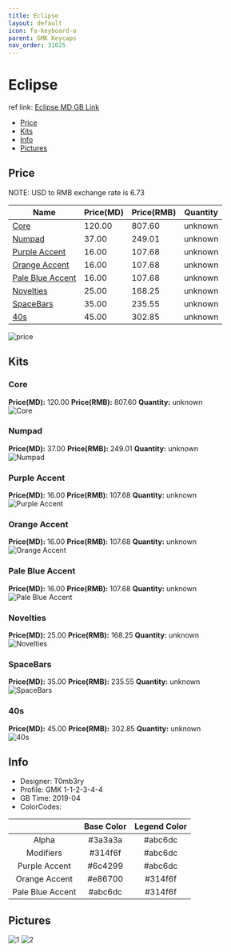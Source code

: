 ```yaml
---
title: Eclipse
layout: default
icon: fa-keyboard-o
parent: GMK Keycaps
nav_order: 31025
---
```


# Eclipse

ref link: [Eclipse MD GB Link](https://www.massdrop.com/buy/massdrop-x-t0mb3ry-gmk-eclipse-custom-keycap-set)

* [Price](#price)
* [Kits](#kits)
* [Info](#info)
* [Pictures](#pictures)


## Price  
NOTE: USD to RMB exchange rate is 6.73

| Name          | Price(MD)    |  Price(RMB) | Quantity |
| ------------- | ------------ |  ---------- | -------- |
|[Core](#core)|120.00|807.60|unknown|
|[Numpad](#numpad)|37.00|249.01|unknown|
|[Purple Accent](#purple-accent)|16.00|107.68|unknown|
|[Orange Accent](#orange-accent)|16.00|107.68|unknown|
|[Pale Blue Accent](#pale-blue-accent)|16.00|107.68|unknown|
|[Novelties](#novelties)|25.00|168.25|unknown|
|[SpaceBars](#spacebars)|35.00|235.55|unknown|
|[40s](#40s)|45.00|302.85|unknown|

<img src="{{ 'assets/images/gmk-keycaps/eclipse/price.jpg' | relative_url }}" alt="price" class="image featured">


## Kits
### Core
**Price(MD):** 120.00    **Price(RMB):** 807.60    **Quantity:** unknown  
<img src="{{ 'assets/images/gmk-keycaps/eclipse/kits_pics/core.jpg' | relative_url }}" alt="Core" class="image featured">

### Numpad
**Price(MD):** 37.00    **Price(RMB):** 249.01    **Quantity:** unknown  
<img src="{{ 'assets/images/gmk-keycaps/eclipse/kits_pics/numpad.jpg' | relative_url }}" alt="Numpad" class="image featured">

### Purple Accent
**Price(MD):** 16.00    **Price(RMB):** 107.68    **Quantity:** unknown  
<img src="{{ 'assets/images/gmk-keycaps/eclipse/kits_pics/purple-accent.jpg' | relative_url }}" alt="Purple Accent" class="image featured">

### Orange Accent
**Price(MD):** 16.00    **Price(RMB):** 107.68    **Quantity:** unknown  
<img src="{{ 'assets/images/gmk-keycaps/eclipse/kits_pics/orange-accent.jpg' | relative_url }}" alt="Orange Accent" class="image featured">

### Pale Blue Accent
**Price(MD):** 16.00    **Price(RMB):** 107.68    **Quantity:** unknown  
<img src="{{ 'assets/images/gmk-keycaps/eclipse/kits_pics/pale-blue-accent.jpg' | relative_url }}" alt="Pale Blue Accent" class="image featured">

### Novelties
**Price(MD):** 25.00    **Price(RMB):** 168.25    **Quantity:** unknown  
<img src="{{ 'assets/images/gmk-keycaps/eclipse/kits_pics/novelties.jpg' | relative_url }}" alt="Novelties" class="image featured">

### SpaceBars
**Price(MD):** 35.00    **Price(RMB):** 235.55    **Quantity:** unknown  
<img src="{{ 'assets/images/gmk-keycaps/eclipse/kits_pics/spacebars.jpg' | relative_url }}" alt="SpaceBars" class="image featured">

### 40s
**Price(MD):** 45.00    **Price(RMB):** 302.85    **Quantity:** unknown  
<img src="{{ 'assets/images/gmk-keycaps/eclipse/kits_pics/40s.jpg' | relative_url }}" alt="40s" class="image featured">


## Info
* Designer: T0mb3ry
* Profile: GMK 1-1-2-3-4-4
* GB Time: 2019-04
* ColorCodes: 

| |Base Color     | Legend Color
| :-------------: | :-------------: | :------------:
|Alpha|#3a3a3a|#abc6dc
|Modifiers|#314f6f|#abc6dc
|Purple Accent|#6c4299|#abc6dc
|Orange Accent|#e86700|#314f6f
|Pale Blue Accent|#abc6dc|#314f6f


## Pictures
<img src="{{ 'assets/images/gmk-keycaps/eclipse/rendering_pics/1.jpg' | relative_url }}" alt="1" class="image featured">
<img src="{{ 'assets/images/gmk-keycaps/eclipse/rendering_pics/2.jpg' | relative_url }}" alt="2" class="image featured">
